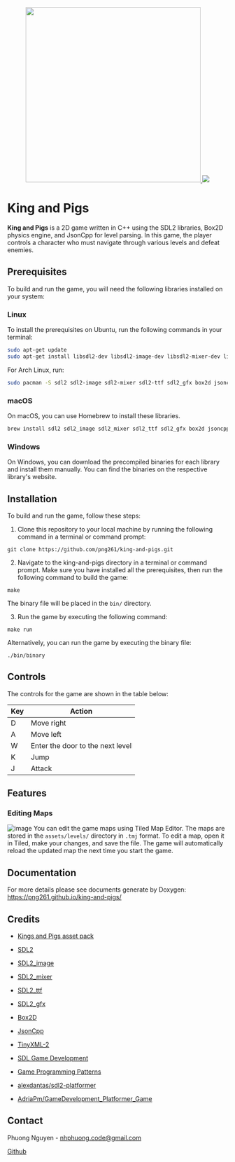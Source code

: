<div align="center">
  <a href="https://github.com/png261/king-and-pigs">
    <img src="https://user-images.githubusercontent.com/63899044/226949086-c39646ef-9228-4561-900b-7be8635ea879.png" width="400"/>
  </a>
  <img src="https://user-images.githubusercontent.com/63899044/226949294-75333ced-5a50-4fac-925c-50c47259b90a.gif"/>
</div>

# King and Pigs

**King and Pigs** is a 2D game written in C++ using the SDL2 libraries, Box2D physics engine, and JsonCpp for level parsing. In this game, the player controls a character who must navigate through various levels and defeat enemies.

## Prerequisites

To build and run the game, you will need the following libraries installed on your system:



### Linux

To install the prerequisites on Ubuntu, run the following commands in your terminal:
  ```bash
  sudo apt-get update
  sudo apt-get install libsdl2-dev libsdl2-image-dev libsdl2-mixer-dev libsdl2-ttf-dev libsdl2-gfx-dev libbox2d-dev libjsoncpp-dev
  ```
For Arch Linux, run:
  ```bash
  sudo pacman -S sdl2 sdl2-image sdl2-mixer sdl2-ttf sdl2_gfx box2d jsoncpp
  ```

### macOS

On macOS, you can use Homebrew to install these libraries.
  ```bash
  brew install sdl2 sdl2_image sdl2_mixer sdl2_ttf sdl2_gfx box2d jsoncpp
  ```

### Windows

On Windows, you can download the precompiled binaries for each library and install them manually. You can find the binaries on the respective library's website.

## Installation

To build and run the game, follow these steps:

1. Clone this repository to your local machine by running the following command in a terminal or command prompt:
  ```
  git clone https://github.com/png261/king-and-pigs.git
  ```

2. Navigate to the king-and-pigs directory in a terminal or command prompt. Make sure you have installed all the prerequisites, then run the following command to build the game:
  ```
  make
  ```
The binary file will be placed in the `bin/` directory.

3. Run the game by executing the following command:
  ```
  make run
  ```
  Alternatively, you can run the game by executing the binary file:
  ```
  ./bin/binary
  ```

## Controls
The controls for the game are shown in the table below:

| Key                   | Action                           |
| --------------------- | -------------------------------- |
| D                     | Move right                       |
| A                     | Move left                        |
| W                     | Enter the door to the next level |
| K                     | Jump                             |
| J                     | Attack                           |

## Features
### Editing Maps
![image](https://user-images.githubusercontent.com/63899044/230425871-7bcc41a5-cab9-41a6-85a4-83d8db867fd5.png)
You can edit the game maps using Tiled Map Editor. The maps are stored in the `assets/levels/` directory in `.tmj` format. 
To edit a map, open it in Tiled, make your changes, and save the file. The game will automatically reload the updated map the next time you start the game.


## Documentation
For more details please see documents generate by Doxygen: https://png261.github.io/king-and-pigs/

## Credits
- [Kings and Pigs asset pack](https://pixelfrog-assets.itch.io/kings-and-pigs)

- [SDL2](https://www.libsdl.org/)
- [SDL2_image](https://www.libsdl.org/projects/SDL_image/)
- [SDL2_mixer](https://www.libsdl.org/projects/SDL_mixer/)
- [SDL2_ttf](https://www.libsdl.org/projects/SDL_ttf/)
- [SDL2_gfx](https://www.ferzkopp.net/Software/SDL2_gfx/Docs/html/index.html)
- [Box2D](https://box2d.org/)
- [JsonCpp](http://open-source-parsers.github.io/jsoncpp-docs/doxygen/index.html)
- [TinyXML-2](https://github.com/leethomason/tinyxml2)

- [SDL Game Development](https://www.packtpub.com/product/sdl-game-development/9781849696821)
- [Game Programming Patterns](gameprogrammingpatterns.com)

- [alexdantas/sdl2-platformer](https://github.com/alexdantas/sdl2-platformer)
- [AdriaPm/GameDevelopment_Platformer_Game](https://github.com/AdriaPm/GameDevelopment_Platformer_Game)

<!-- CONTACT -->
## Contact
Phuong Nguyen - nhphuong.code@gmail.com

[Github](https://github.com/png261)

